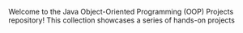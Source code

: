 Welcome to the Java Object-Oriented Programming (OOP) Projects repository! This collection showcases a series of hands-on projects
